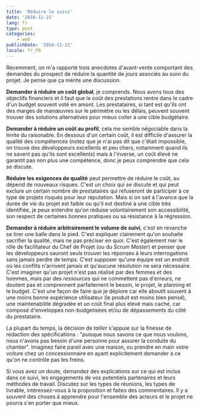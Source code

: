 ```yaml
---
title: 'Réduire le suivi'
date: '2016-11-21'
lang: fr
type: post
categories:
    - web
publishDate: '2016-11-21'
locale: fr_FR
---
```


Récemment, on m'a rapporté trois anecdotes d'avant-vente comportant des demandes du prospect de réduire la quantité de jours associés au suivi du projet. Je pense que ça mérite une discussion.

**Demander à réduire un coût global**, je comprends. Nous avons tous des objectifs financiers et il faut que le coût des prestations rentre dans le cadre d'un budget souvent voté en amont. Les prestataires, si tant est qu'ils ont des marges de manœuvres sur le périmètre ou les délais, peuvent souvent trouver des solutions alternatives pour mieux coller à une cible budgétaire.

**Demander à réduire un coût au profil**, cela me semble négociable dans la limite du raisonable. En dessous d'un certain coût, il est difficile d'assurer la qualité des compétences (notez que je n'ai pas dit que c'était impossible, on trouve des développeurs excellents et peu chers, notamment quand ils ne savent pas qu'ils sont excellents) mais à l'inverse, un coût élevé ne garantit pas non plus une compétence, donc je peux comprendre que cela se discute.

**Réduire les exigences de qualité** peut permettre de réduire le coût, au dépend de nouveaux risques. C'est un choix qui se discute et qui peut exclure un certain nombre de prestataires qui refuseront de participer à ce type de projets risqués pour leur réputation. Mais si on sait à l'avance que la durée de vie du projet est faible ou qu'il est destiné à une cible très identifiée, je peux entendre qu'on réduise volontairement son accessibilité, son respect de certaines bonnes pratiques ou sa résistance à la régression.

**Demander à réduire arbitrairement le volume de suivi**, c'est en revanche se tirer une balle dans le pied. C'est expliquer clairement qu'on souhaite sacrifier la qualité, mais ne pas préciser en quoi. C'est également nier le rôle de facilitateur du Chef de Projet (ou du <em lang="en">Scrum Master</em>) et penser que les développeurs sauront seuls trouver les réponses à leurs interrogations sans jamais perdre de temps. C'est supposer qu'une équipe est un endroit où les conflits n'arrivent jamais et qu'aucune résolution ne sera nécessaire. C'est imaginer qu'un projet n'est pas réalisé par des femmes et des hommes, mais par des _ressources_ qui ne commettent pas d'erreurs, ne doutent pas et comprennent parfaitement le besoin, le projet, le planning et le budget. C'est une façon de faire que je déplore car elle aboutit souvent à une moins bonne expérience utilisateur (le produit est moins bien pensé), une maintenabilité dégradée et un coût final plus elevé mais caché, car composé d'enveloppes non-budgetisées et/ou de dépassements du côté du prestataire.

La plupart du temps, la décision de _tailler_ s'appuie sur la finesse de rédaction des spécifications : "puisque nous savons ce que nous voulons, nous n'avons pas besoin d'une personne pour assurer la conduite du chantier". Imaginez faire pareil avec une maison, ou prendre en main votre voiture chez un concessionnaire en ayant explicitement demander à ce qu'on ne contrôle pas les freins.

Si vous avez un doute, demandez des explications sur ce qui est inclus dans ce suivi, les engagements de vos potentiels partenaires et leurs méthodes de travail. Discutez sur les types de réunions, les types de livrable, intéressez-vous à la proposition et faites des commentaires. Il y a souvent des choses à apprendre pour l'ensemble des acteurs et le projet ne pourra s'en porter que mieux.